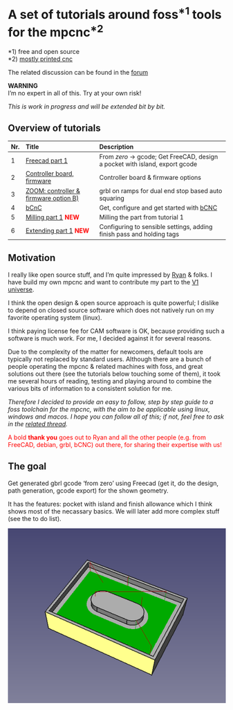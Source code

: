 # A set of tutorials around foss<sup>*1</sup> tools for the mpcnc<sup>*2</sup>
*1) free and open source<br>
*2) [mostly printed cnc](https://www.v1engineering.com/specifications/)

The related discussion can be found in the [forum](https://www.v1engineering.com/forum/topic/foss-milling-toolchain-freecad-gbrl-on-ramps-discussion/) 

**WARNING**
<br>
I’m no expert in all of this. Try at your own risk!

*This is work in progress and will be extended bit by bit.*

## Overview of tutorials

|Nr. | Title | Description      |
| :------------- | :------------- |:-------------|
|1| [Freecad part 1](freecad_1.html) | From *zero* &rarr; gcode; Get FreeCAD, design a pocket with island, export gcode|
|2| [Controller board, firmware](firmware_1.html)  | Controller board & firmware options |
|3| [ZOOM: controller & firmware option B) ](zoom_1.html) | grbl on ramps for dual end stop based auto squaring |
|4| [bCnC](bcnc_1.html) | Get, configure and get started with [bCNC](https://github.com/vlachoudis/bCNC) |
|5| [Milling part 1](mill_1.html) <span style="color:red">**NEW**</span>| Milling the part from tutorial 1|
|6| [Extending part 1](mill_1.html) <span style="color:red">**NEW**</span>| Configuring to sensible settings, adding finish pass and holding tags| 

## Motivation
I really like open source stuff, and I’m quite impressed by [Ryan](https://www.v1engineering.com/members/vicious1/) & folks. I have build my own mpcnc and want to contribute my part to the [V1 universe](https://www.v1engineering.com/).

I think the open design & open source approach is quite powerful; I dislike to depend on closed source software which does not natively run on my favorite operating system (linux).

I think paying license fee for CAM software is OK, because providing such a software is much work.
For me, I decided against it for several reasons.

Due to the complexity of the matter for newcomers, default tools are typically not replaced by standard users. Although there are a bunch of people operating the mpcnc & related machines with foss, and great solutions out there (see the tutorials below touching some of them), it took me several hours of reading, testing and playing around to combine the various bits of information to a consistent solution for me.  

*Therefore I decided to provide an easy to follow, step by step guide to a foss toolchain for the mpcnc, with the aim to be applicable using linux, windows and macos.
I hope you can follow all of this; if not, feel free to ask in the [related thread](https://www.v1engineering.com/forum/topic/foss-milling-toolchain-freecad-gbrl-on-ramps-discussion/).*

<span style="color:red">A bold **thank you** goes out to Ryan and all the other people (e.g. from FreeCAD, debian, grbl, bCNC) out there, for sharing their expertise with us!</span> 




## The goal
Get generated gbrl gcode ‘from zero’ using Freecad (get it, do the design, path generation, gcode export) for the shown geometry.

It has the features: pocket with island and finish allowance which I think shows most of the necassary basics. We will later add more complex stuff (see the to do list).

![](./assets/images/xScreenshot1.png "A pocket with island designed in FreeCAD")

